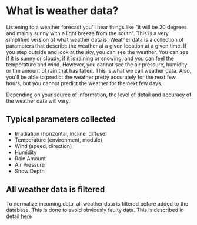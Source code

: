 # What is weather data?

Listening to a weather forecast you'll hear things like "it will be 20 degrees and mainly sunny with a light breeze from the south". This is a very simplified version of what weather data is. Weather data is a collection of parameters that describe the weather at a given location at a given time. If you step outside and look at the sky, you can see the weather. You can see if it is sunny or cloudy, if it is raining or snowing, and you can feel the temperature and wind. However, you cannot see the air pressure, humidity or the amount of rain that has fallen. This is what we call weather data. Also, you'll be able to predict the weather pretty accurately for the next few hours, but you cannot predict the weather for the next few days.

Depending on your source of information, the level of detail and accuracy of the weather data will vary.

## Typical parameters collected

* Irradiation (horizontal, incline, diffuse)
* Temperature (environment, module)
* Wind (speed, direction)
* Humidity
* Rain Amount
* Air Pressure
* Snow Depth

## All weather data is filtered

To normalize incoming data, all weather data is filtered before added to the database. This is done to avoid obviously faulty data. This is described in detail [here](../../data_processing/data_filtering/weather_sensor_filtering.md) 
